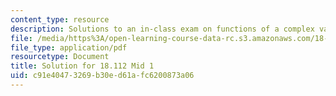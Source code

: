 ```yaml
---
content_type: resource
description: Solutions to an in-class exam on functions of a complex variable.
file: /media/https%3A/open-learning-course-data-rc.s3.amazonaws.com/18-112-functions-of-a-complex-variable-fall-2008/c91e40473269b30ed61afc6200873a06_mid2.pdf
file_type: application/pdf
resourcetype: Document
title: Solution for 18.112 Mid 1
uid: c91e4047-3269-b30e-d61a-fc6200873a06
---
```

